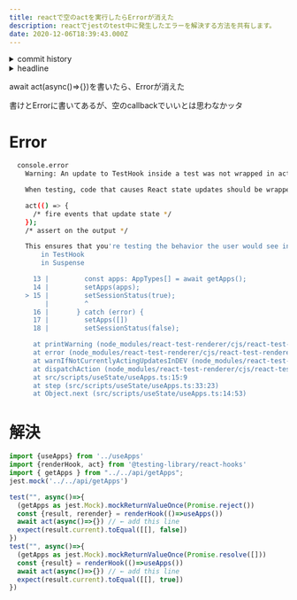 ```yaml
---
title: reactで空のactを実行したらErrorが消えた
description: reactでjestのtest中に発生したエラーを解決する方法を共有します。
date: 2020-12-06T18:39:43.000Z
---
```

<!-- history area start -->
<details><summary>commit history</summary><div><ol>
<li>2020/12/06 18:36:41 7d563a7</li>
<li>2020/11/28 20:23:13 24afc13</li>
</ol></div></details>
<!-- history area end -->
<!-- toc area start -->
<details><summary>headline</summary><div>

<!-- toc -->

- [Error](#error)
- [解決](#%E8%A7%A3%E6%B1%BA)

<!-- tocstop -->

</div></details>

<!-- toc area end -->

await act(async()=>{})を書いたら、Errorが消えた

書けとErrorに書いてあるが、空のcallbackでいいとは思わなかッタ

# Error

```bash
  console.error
    Warning: An update to TestHook inside a test was not wrapped in act(...).

    When testing, code that causes React state updates should be wrapped into act(...):

    act(() => {
      /* fire events that update state */
    });
    /* assert on the output */

    This ensures that you're testing the behavior the user would see in the browser. Learn more at https://fb.me/react-wrap-tests-with-act
        in TestHook
        in Suspense

      13 |         const apps: AppTypes[] = await getApps();
      14 |         setApps(apps);
    > 15 |         setSessionStatus(true);
         |         ^
      16 |       } catch (error) {
      17 |         setApps([])
      18 |         setSessionStatus(false);

      at printWarning (node_modules/react-test-renderer/cjs/react-test-renderer.development.js:120:30)
      at error (node_modules/react-test-renderer/cjs/react-test-renderer.development.js:92:5)
      at warnIfNotCurrentlyActingUpdatesInDEV (node_modules/react-test-renderer/cjs/react-test-renderer.development.js:13729:7)
      at dispatchAction (node_modules/react-test-renderer/cjs/react-test-renderer.development.js:6405:9)
      at src/scripts/useState/useApps.ts:15:9
      at step (src/scripts/useState/useApps.ts:33:23)
      at Object.next (src/scripts/useState/useApps.ts:14:53)
```

# 解決

```javascript
import {useApps} from '../useApps'
import {renderHook, act} from '@testing-library/react-hooks'
import { getApps } from "../../api/getApps";
jest.mock('../../api/getApps')

test("", async()=>{
  (getApps as jest.Mock).mockReturnValueOnce(Promise.reject())
  const {result, rerender} = renderHook(()=>useApps())
  await act(async()=>{}) // ← add this line
  expect(result.current).toEqual([[], false])
})
test("", async()=>{
  (getApps as jest.Mock).mockReturnValueOnce(Promise.resolve([]))
  const {result} = renderHook(()=>useApps())
  await act(async()=>{}) // ← add this line
  expect(result.current).toEqual([[], true])
})
```



